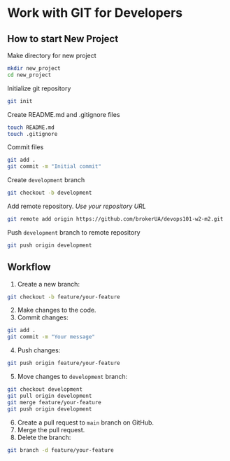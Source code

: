# Work with GIT for Developers

## How to start New Project

Make directory for new project

```bash
mkdir new_project
cd new_project
```

Initialize git repository

```bash
git init
```

Create README.md and .gitignore files

```bash
touch README.md
touch .gitignore
```

Commit files

```bash
git add .
git commit -m "Initial commit"
```

Create `development` branch

```bash
git checkout -b development
```

Add remote repository. _Use your repository URL_

```bash
git remote add origin https://github.com/brokerUA/devops101-w2-m2.git
```

Push `development` branch to remote repository

```bash
git push origin development
```

## Workflow

1. Create a new branch:

```bash
git checkout -b feature/your-feature
```

2. Make changes to the code.
3. Commit changes:

```bash
git add .
git commit -m "Your message"
```

4. Push changes:

```bash
git push origin feature/your-feature
```

5. Move changes to `development` branch:

```bash
git checkout development
git pull origin development
git merge feature/your-feature
git push origin development
```

6. Create a pull request to `main` branch on GitHub.
7. Merge the pull request.
8. Delete the branch:

```bash
git branch -d feature/your-feature
```
